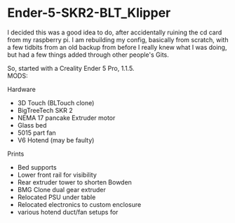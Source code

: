 # Ender-5-SKR2-BLT_Klipper

I decided this was a good idea to do, after accidentally ruining the cd card from my raspberry pi.
I am rebuilding my config, basically from scratch, with a few tidbits from an old backup from before
I really knew what I was doing, but had a few things added through other people's Gits. 

So, started with a Creality Ender 5 Pro, 1.1.5.  
MODS:

  Hardware
  - 3D Touch (BLTouch clone)
  - BigTreeTech SKR 2
  - NEMA 17 pancake Extruder motor
  - Glass bed
  - 5015 part fan
  - V6 Hotend (may be faulty)
  
  Prints
  - Bed supports
  - Lower front rail for visibility
  - Rear extruder tower to shorten Bowden
  - BMG Clone dual gear extruder
  - Relocated PSU under table
  - Relocated electronics to custom enclosure
  - various hotend duct/fan setups for 

